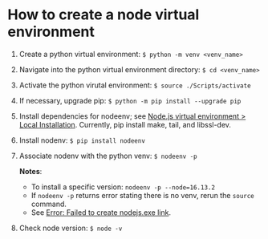 # How to create a node virtual environment

1. Create a python virtual environment: ```$ python -m venv <venv_name>```
1. Navigate into the python virtual environment directory: ```$ cd <venv_name>```
1. Activate the python virutal environment: ```$ source ./Scripts/activate```
1. If necessary, upgrade pip: ```$ python -m pip install --upgrade pip```
1. Install dependencies for nodeenv; see [Node.js virtual environment > Local Installation](https://pypi.org/project/nodeenv/#local-installation). Currently, pip install make, tail, and libssl-dev.
1. Install nodenv: ```$ pip install nodeenv```
1. Associate nodenv with the python venv: ```$ nodeenv -p``` 

    **Notes**:
    * To install a specific version: ```nodeenv -p --node=16.13.2```
    * If `nodeenv -p` returns error stating there is no venv, rerun the `source` command.
    * See [Error: Failed to create nodejs.exe link](#error-failed-to-create-nodejsexe-link).

1. Check node version:  ```$ node -v```